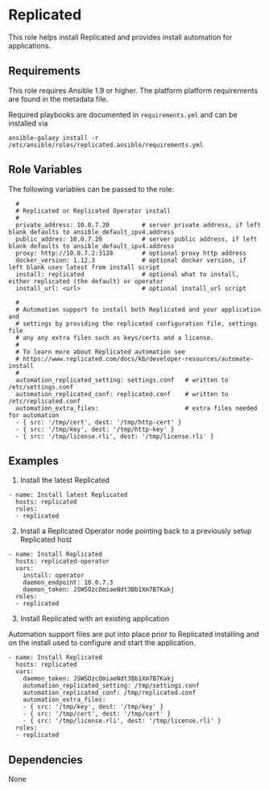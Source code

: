 Replicated
==========

This role helps install Replicated and provides install automation for applications.

Requirements
------------

This role requires Ansible 1.9 or higher. The platform platform requirements are found in the metadata file.

Required playbooks are documented in `requirements.yml` and can be installed via

```
ansible-galaxy install -r /etc/ansible/roles/replicated.ansible/requirements.yml
```

Role Variables
--------------

The following variables can be passed to the role:

```
  #
  # Replicated or Replicated Operator install
  #
  private_address: 10.0.7.20         # server private address, if left blank defaults to ansible_default_ipv4.address
  public_addres: 10.0.7.20           # server public address, if left blank defaults to ansible_default_ipv4.address
  proxy: http://10.0.7.2:3128        # optional proxy http address
  docker_version: 1.12.3             # optional docker version, if left blank uses latest from install script
  install: replicated                # optional what to install, either replicated (the default) or operator
  install_url: <url>                 # optional install_url script

  #
  # Automation support to install both Replicated and your application and
  # settings by providing the replicated configuration file, settings file
  # any any extra files such as keys/certs and a license.
  # 
  # To learn more about Replicated automation see
  # https://www.replicated.com/docs/kb/developer-resources/automate-install
  #
  automation_replicated_setting: settings.conf   # written to /etc/settings.conf
  automation_replicated_conf: replicated.conf    # written to /etc/replicated.conf
  automation_extra_files:                        # extra files needed for automation
  - { src: '/tmp/cert', dest: '/tmp/http-cert' }
  - { src: '/tmp/key', dest: '/tmp/http-key' }
  - { src: '/tmp/license.rli', dest: '/tmp/license.rli' }
```
  
Examples
--------

1) Install the latest Replicated

```
- name: Install latest Replicated
  hosts: replicated
  roles:
  - replicated
```

2) Install a Replicated Operator node pointing back to a previously setup Replicated host

```
- name: Install Replicated
  hosts: replicated-operator
  vars:
    install: operator
    daemon_endpoint: 10.0.7.3
    daemon_token: JSWSOzcOmiaeNdt3Bb1Xm7B7Kakj
  roles:
  - replicated
```

3) Install Replicated with an existing application

Automation support files are put into place prior to Replicated installing and on the install used to configure and start the application.

```
- name: Install Replicated
  hosts: replicated
  vars:
    daemon_token: JSWSOzcOmiaeNdt3Bb1Xm7B7Kakj
    automation_replicated_setting: /tmp/settings.conf
    automation_replicated_conf: /tmp/replicated.conf
    automation_extra_files:
    - { src: '/tmp/key', dest: '/tmp/key' }
    - { src: '/tmp/cert', dest: '/tmp/cert' }
    - { src: '/tmp/license.rli', dest: '/tmp/license.rli' }
  roles:
  - replicated
```


Dependencies
------------

None

